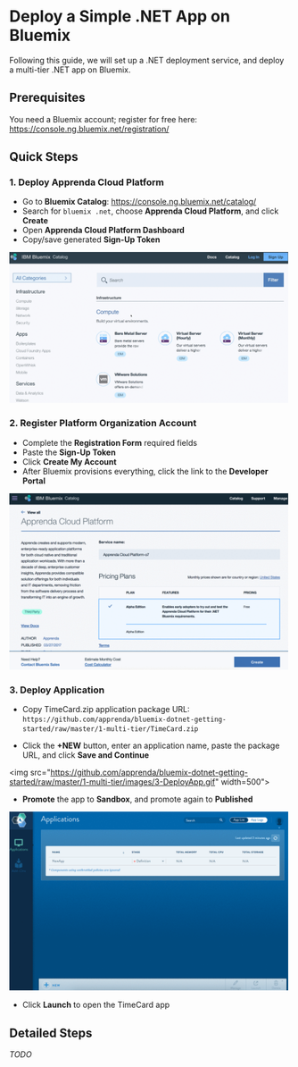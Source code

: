 # Deploy a Simple .NET App on Bluemix
Following this guide, we will set up a .NET deployment service, and deploy a multi-tier .NET app on Bluemix. 

## Prerequisites
You need a Bluemix account; register for free here: https://console.ng.bluemix.net/registration/ 

## Quick Steps
### 1. Deploy Apprenda Cloud Platform

* Go to **Bluemix Catalog**: https://console.ng.bluemix.net/catalog/
* Search for  `bluemix .net`, choose **Apprenda Cloud Platform**, and click **Create**
* Open **Apprenda Cloud Platform Dashboard**
* Copy/save generated **Sign-Up Token**

<img src="https://github.com/apprenda/bluemix-dotnet-getting-started/raw/master/1-multi-tier/images/1-BluemixCatalog.gif" width="500">

### 2. Register Platform Organization Account
* Complete the **Registration Form** required fields
* Paste the **Sign-Up Token**
* Click **Create My Account**
* After Bluemix provisions everything, click the link to the **Developer Portal**

<img src="https://github.com/apprenda/bluemix-dotnet-getting-started/raw/master/1-multi-tier/images/2-LaunchACP.gif" width="500">

### 3. Deploy Application
* Copy TimeCard.zip application package URL:  
`https://github.com/apprenda/bluemix-dotnet-getting-started/raw/master/1-multi-tier/TimeCard.zip`

* Click the **+NEW** button, enter an application name, paste the package URL, and click **Save and Continue**

<img src="https://github.com/apprenda/bluemix-dotnet-getting-started/raw/master/1-multi-tier/images/3-DeployApp.gif" width=500">

* **Promote** the app to **Sandbox**, and promote again to **Published**

<img src="https://github.com/apprenda/bluemix-dotnet-getting-started/raw/master/1-multi-tier/images/4-PromoteApp.gif" width="500">

* Click **Launch** to open the TimeCard app

## Detailed Steps
_TODO_

